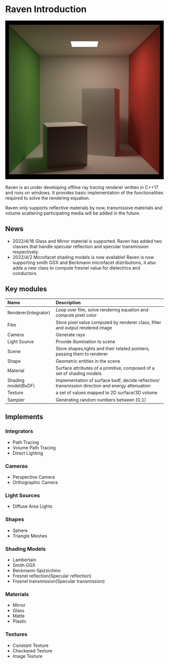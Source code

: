 # Raven Introduction

![image](/results/integrator/cornellbox_1024spp.jpg)

Raven is an under developing offline ray tracing renderer written in C++17 and runs on windows. It provides basic implementation of the functionalities required to solve the rendering equation. 

Raven only supports reflective materials by now, transmissive materials and volume scattering participating media will be  added in the future. 

## News

- 2022/4/16 Glass and Mirror material is  supported.  Raven has added two classes that handle specular reflection and specular transmission respectively.
- 2022/4/2	Microfacet shading models is now available! Raven is now supporting  smith GGX and Beckmann microfacet distributions, it also adds a new class to compute fresnel value for dielectrics and conductors.  																																					

## Key modules

| Name                 | Description                                                  |
| :------------------- | :----------------------------------------------------------- |
| Renderer(Integrator) | Loop over film, solve rendering equation and compute pixel color |
| Film                 | Store pixel value computed by renderer class, filter and output rendered image |
| Camera               | Generate rays                                                |
| Light Source         | Provide illumination to scene                                |
| Scene                | Store shapes,lights and their related pointers, passing them to renderer |
| Shape                | Geometric entities in the scene                              |
| Material             | Surface attributes of a primitive, composed of a set of shading models |
| Shading model(BxDF)  | Implementation of surface bxdf, decide reflection/ transmission direction and energy attenuation |
| Texture              | a set of values mapped to 2D surface/3D volume               |
| Sampler              | Generating random numbers between [0,1]                      |



## Implements 

### Integrators

- Path Tracing
- Volume Path Tracing
- Direct Lighting

### Cameras

- Perspective Camera
- Orthographic Camera

### Light Sources

- Diffuse Area Lights

### Shapes

- Sphere
- Triangle Meshes

### Shading Models

- Lambertain
- Smith GGX
- Beckmann-Spizzichino
- Fresnel reflection(Specular reflection)
- Fresnel transmission(Specular transmission)

### Materials

- Mirror
- Glass 
- Matte
- Plastic

### Textures

- Constant Texture
- Checkered Texture
- Image Texture 

